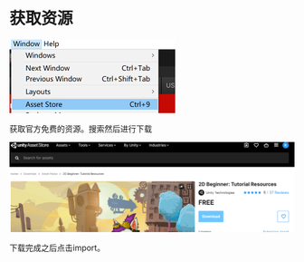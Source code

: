 # 获取资源 

<img src="images/image-20210221121001137.png" alt="image-20210221121001137" style="zoom:50%;" />

获取官方免费的资源。搜索然后进行下载

![image-20210221121442539](images/image-20210221121442539.png)

下载完成之后点击import。
